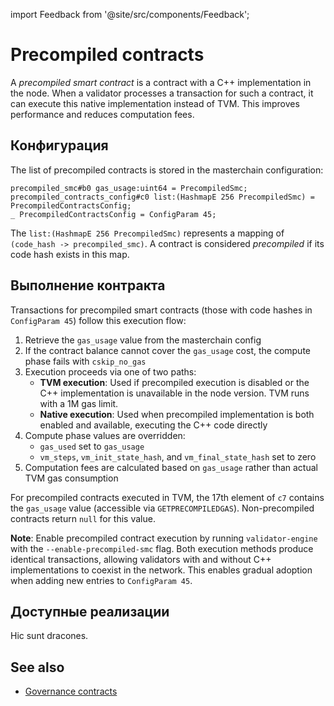 import Feedback from '@site/src/components/Feedback';

# Precompiled contracts

A _precompiled smart contract_ is a contract with a C++ implementation in the node. When a validator processes a transaction for such a contract, it can execute this native implementation instead of TVM. This improves performance and reduces computation fees.

## Конфигурация

The list of precompiled contracts is stored in the masterchain configuration:

```
precompiled_smc#b0 gas_usage:uint64 = PrecompiledSmc;
precompiled_contracts_config#c0 list:(HashmapE 256 PrecompiledSmc) = PrecompiledContractsConfig;
_ PrecompiledContractsConfig = ConfigParam 45;
```

The `list:(HashmapE 256 PrecompiledSmc)` represents a mapping of `(code_hash -> precompiled_smc)`. A contract is considered _precompiled_ if its code hash exists in this map.

## Выполнение контракта

Transactions for precompiled smart contracts (those with code hashes in `ConfigParam 45`) follow this execution flow:

1. Retrieve the `gas_usage` value from the masterchain config
2. If the contract balance cannot cover the `gas_usage` cost, the compute phase fails with `cskip_no_gas`
3. Execution proceeds via one of two paths:
   - **TVM execution**: Used if precompiled execution is disabled or the C++ implementation is unavailable in the node version. TVM runs with a 1M gas limit.
   - **Native execution**: Used when precompiled implementation is both enabled and available, executing the C++ code directly
4. Compute phase values are overridden:
   - `gas_used` set to `gas_usage`
   - `vm_steps`, `vm_init_state_hash`, and `vm_final_state_hash` set to zero
5. Computation fees are calculated based on `gas_usage` rather than actual TVM gas consumption

For precompiled contracts executed in TVM, the 17th element of `c7` contains the `gas_usage` value (accessible via `GETPRECOMPILEDGAS`). Non-precompiled contracts return `null` for this value.

**Note**: Enable precompiled contract execution by running `validator-engine` with the `--enable-precompiled-smc` flag. Both execution methods produce identical transactions, allowing validators with and without C++ implementations to coexist in the network. This enables gradual adoption when adding new entries to `ConfigParam 45`.

## Доступные реализации

Hic sunt dracones.

## See also

- [Governance contracts](/v3/documentation/smart-contracts/contracts-specs/governance)

<Feedback />

